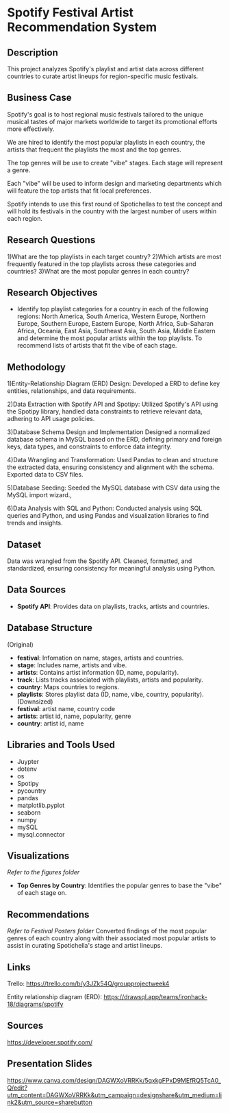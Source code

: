 # Spotify Festival Artist Recommendation System

## Description

This project analyzes Spotify's playlist and artist data across different countries to curate artist lineups for region-specific music festivals.

## Business Case

Spotify's goal is to host regional music festivals tailored to the unique musical tastes of major markets worldwide to target its promotional efforts more effectively. 

We are hired to identify the most popular playlists in each country, the artists that frequent the playlists the most and the top genres.  

The top genres will be use to create "vibe" stages. Each stage will represent a genre. 

Each "vibe" will be used to inform design and marketing departments which will feature the top artists that fit local preferences.

Spotify intends to use this first round of Spotichellas to test the concept and will hold its festivals in the country with the largest number of users within each region. 

## Research Questions
1)What are the top playlists in each target country?
2)Which artists are most frequently featured in the top playlists across these categories and countries?
3)What are the most popular genres in each country?

## Research Objectives
- Identify top playlist categories for a country in each of the following regions: 
North America, 
South America, 
Western Europe, 
Northern Europe, 
Southern Europe, 
Eastern Europe, 
North Africa, 
Sub-Saharan Africa, 
Oceania, 
East Asia, 
Southeast Asia, 
South Asia, 
Middle Eastern 
and determine the most popular artists within the top playlists. To recommend lists of artists that fit the vibe of each stage.

## Methodology
1)Entity-Relationship Diagram (ERD) Design:
Developed a ERD to define key entities, relationships, and data requirements.

2)Data Extraction with Spotify API and Spotipy:
Utilized Spotify's API using the Spotipy library, handled data constraints to retrieve relevant data, adhering to API usage policies.

3)Database Schema Design and Implementation
Designed a normalized database schema in MySQL based on the ERD, defining primary and foreign keys, data types, and constraints to enforce data integrity.

4)Data Wrangling and Transformation:
Used Pandas to clean and structure the extracted data, ensuring consistency and alignment with the  schema. Exported data to CSV files.

5)Database Seeding:
Seeded the MySQL database with CSV data using the MySQL import wizard.,

6)Data Analysis with SQL and Python:
Conducted analysis using SQL queries and Python, and using Pandas and visualization libraries to find trends and insights.

## Dataset
Data was wrangled from the Spotify API. Cleaned, formatted, and standardized, ensuring consistency for meaningful analysis using Python.

## Data Sources
- **Spotify API**: Provides data on playlists, tracks, artists and countries.

## Database Structure
(Original)
- **festival**: Infomation on name, stages, artists and countries.
- **stage**: Includes name, artists and vibe.
- **artists**: Contains artist information (ID, name, popularity).
- **track**: Lists tracks associated with playlists, artists and popularity.
- **country**: Maps countries to regions.
- **playlists**: Stores playlist data (ID, name, vibe, country, popularity).
(Downsized)
- **festival**: artist name, country code
- **artists**: artist id, name, popularity, genre
- **country**: artist id, name

## Libraries and Tools Used
- Juypter
- dotenv
- os
- Spotipy
- pycountry
- pandas
- matplotlib.pyplot
- seaborn
- numpy
- mySQL
- mysql.connector

## Visualizations
*Refer to the figures folder*
- **Top Genres by Country**: Identifies the popular genres to base the "vibe" of each stage on.

## Recommendations
*Refer to Festival Posters folder*
Converted findings of the most popular genres of each country along with their associated most popular artists to assist in curating Spotichella's stage and artist lineups.

## Links
Trello:
https://trello.com/b/y3JZk54Q/groupprojectweek4

Entity relationship diagram (ERD):
https://drawsql.app/teams/ironhack-18/diagrams/spotify

## Sources
https://developer.spotify.com/

## Presentation Slides
https://www.canva.com/design/DAGWXoVRRKk/5qxkgFPxD9MEfRQ5TcA0_Q/edit?utm_content=DAGWXoVRRKk&utm_campaign=designshare&utm_medium=link2&utm_source=sharebutton